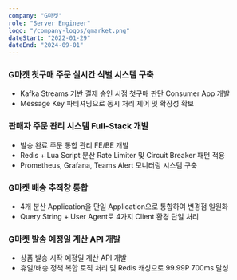 ```yaml
---
company: "G마켓"
role: "Server Engineer"
logo: "/company-logos/gmarket.png"
dateStart: "2022-01-29"
dateEnd: "2024-09-01"
---
```

### G마켓 첫구매 주문 실시간 식별 시스템 구축
- Kafka Streams 기반 결제 승인 시점 첫구매 판단 Consumer App 개발
- Message Key 파티셔닝으로 동시 처리 제어 및 확장성 확보

### 판매자 주문 관리 시스템 Full-Stack 개발
- 발송 완료 주문 통합 관리 FE/BE 개발
- Redis + Lua Script 분산 Rate Limiter 및 Circuit Breaker 패턴 적용
- Prometheus, Grafana, Teams Alert 모니터링 시스템 구축

### G마켓 배송 추적창 통합
- 4개 분산 Application을 단일 Application으로 통합하여 변경점 일원화
- Query String + User Agent로 4가지 Client 환경 단일 처리

### G마켓 발송 예정일 계산 API 개발
- 상품 발송 시작 예정일 계산 API 개발
- 휴일/배송 정책 복합 로직 처리 및 Redis 캐싱으로 99.99P 700ms 달성